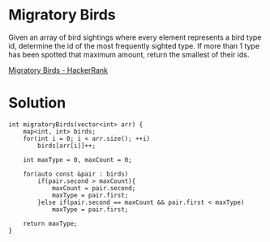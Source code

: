 # Migratory Birds

Given an array of bird sightings where every element represents a bird type id, determine the id of the most frequently sighted type. If more than 1 type has been spotted that maximum amount, return the smallest of their ids.

[Migratory Birds - HackerRank](https://www.hackerrank.com/challenges/migratory-birds/problem?isFullScreen=true)

# Solution

```
int migratoryBirds(vector<int> arr) {
    map<int, int> birds;
    for(int i = 0; i < arr.size(); ++i)
        birds[arr[i]]++;
        
    int maxType = 0, maxCount = 0;
    
    for(auto const &pair : birds)
        if(pair.second > maxCount){
            maxCount = pair.second;
            maxType = pair.first;
        }else if(pair.second == maxCount && pair.first < maxType)
            maxType = pair.first;
    
    return maxType;
}
```